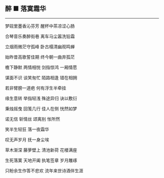 


## 醉 ■ 落寞霜华

***


梦砚里墨香沁芬芳 醒杯中茶凉涩心肠

合琴音乐奏醉街巷 离车马尘嚣洗铅霜

立烟雨微茫守孤峰 卧古榻清幽观鸣蝉

始昨昔高歌誓佳期 终今朝一曲弃孤茫

檐下静默 两情相悦 剑指惊鸿 一厢情愿

谋面不识 谈笑匆忙 陌路相逢 错在相拥

若非臂膀一道疤 何有浮生半牵挂

缘生意转 举指轻浅 殊途异归 诀以敷衍

秉烛摇曳 回笺几行 佳人在侧 恍然如梦

诺无信  斩情丝  颂离别  怅所然

笑半生轻狂 落一夜霜华

叹无声岁月 抚一身尘埃

草木渐深 藤萝壁上 清池新荷 花楼满座

生死落寞 天地开阖 执笔签章 岁月雕琢

只盼余生作答不悲欢 流年来世诗酒伴生涯

